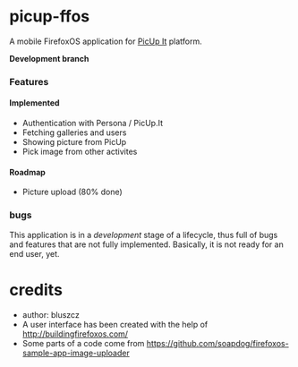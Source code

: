 picup-ffos
==========

A mobile FirefoxOS application for [PicUp It](https://picup.it) platform. 

**Development branch**

### Features

#### Implemented

* Authentication with Persona / PicUp.It
* Fetching galleries and users
* Showing picture from PicUp
* Pick image from other activites

#### Roadmap

 * Picture upload (80% done)

### bugs

This application is in a *development* stage of a lifecycle, thus full of bugs and features that are  not fully implemented. Basically, it is not ready for an end user, yet.

credits
=======
* author: bluszcz
* A user interface has been created with the help of http://buildingfirefoxos.com/
* Some parts of a code come from https://github.com/soapdog/firefoxos-sample-app-image-uploader
